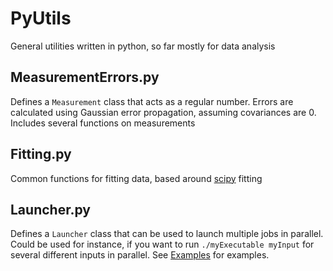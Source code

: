 # PyUtils

General utilities written in python, so far mostly for data analysis

## MeasurementErrors.py
Defines a `Measurement` class that acts as a regular number. Errors are calculated using Gaussian error propagation, assuming covariances are 0. Includes several functions on measurements

## Fitting.py
Common functions for fitting data, based around [scipy](https://docs.scipy.org/doc/scipy/reference/) fitting

## Launcher.py
Defines a `Launcher` class that can be used to launch multiple jobs in parallel. Could be used for instance, if you want to run `./myExecutable myInput` for several different inputs in parallel. See [Examples](Examples) for examples.